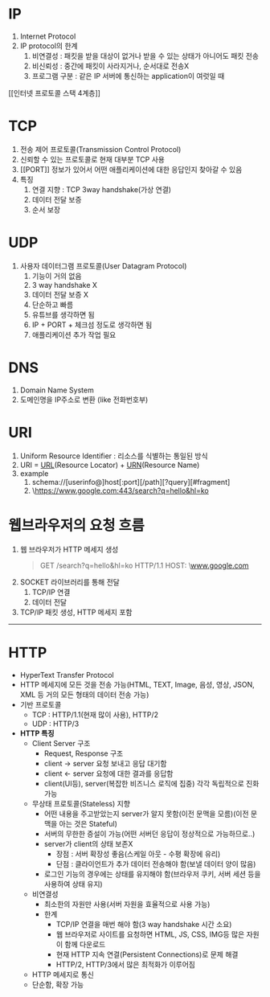 # IP
1. Internet Protocol
2. IP protocol의 한계
	1) 비연결성 : 패킷을 받을 대상이 없거나 받을 수 있는 상태가 아니어도 패킷 전송
	2) 비신뢰성 : 중간에 패킷이 사라지거나, 순서대로 전송X
	3) 프로그램 구분 : 같은 IP 서버에 통신하는 application이 여럿일 때

[[인터넷 프로토콜 스택 4계층]]
# TCP
1. 전송 제어 프로토콜(Transmission Control Protocol)
2. 신뢰할 수 있는 프로토콜로 현재 대부분 TCP 사용
3. [[PORT]] 정보가 있어서 어떤 애플리케이션에 대한 응답인지 찾아갈 수 있음
4. 특징
	1) 연결 지향 : TCP 3way handshake(가상 연결)
	2) 데이터 전달 보증
	3) 순서 보장

# UDP
1. 사용자 데이터그램 프로토콜(User Datagram Protocol)
	1) 기능이 거의 없음
	2) 3 way handshake X
	3) 데이터 전달 보증 X
	4) 단순하고 빠름
	5) 유튜브를 생각하면 됨
	6) IP + PORT + 체크섬 정도로 생각하면 됨
	7) 애플리케이션 추가 작업 필요

# DNS
1. Domain Name System
2. 도메인명을 IP주소로 변환 (like 전화번호부)

# URI
1. Uniform Resource Identifier : 리소스를 식별하는 통일된 방식
2. URI = <u>URL</u>(Resource Locator) + <u>URN</u>(Resource Name)
3. example
	1) schema://\[userinfo@]host\[:port]\[/path]\[?query]\[\#fragment]
	2) \https://www.google.com:443/search?q=hello&hl=ko

# 웹브라우저의 요청 흐름
1. 웹 브라우저가 HTTP 메세지 생성
	> GET /search?q=hello&hl=ko HTTP/1.1
	> HOST: \www.google.com
1. SOCKET 라이브러리를 통해 전달
	1) TCP/IP 연결
	2) 데이터 전달
2. TCP/IP 패킷 생성, HTTP 메세지 포함

---

# HTTP
- HyperText Transfer Protocol
- HTTP 메세지에 모든 것을 전송 가능(HTML, TEXT, Image, 음성, 영상, JSON, XML 등 거의 모든 형태의 데이터 전송 가능)
- 기반 프로토콜
	- TCP : HTTP/1.1(현재 많이 사용), HTTP/2
	- UDP : HTTP/3
- **HTTP 특징**
	- Client Server 구조
		- Request, Response 구조
		- client -> server 요청 보내고 응답 대기함
		- client <- server 요청에 대한 결과를 응답함
		- client(UI등), server(복잡한 비즈니스 로직에 집중) 각각 독립적으로 진화 가능
	- 무상태 프로토콜(Stateless) 지향
		- 어떤 내용을 주고받았는지 server가 알지 못함(이전 문맥을 모름)(이전 문맥을 아는 것은 Stateful)
		- 서버의 무한한 증설이 가능(어떤 서버던 응답이 정상적으로 가능하므로..)
		- server가 client의 상태 보존X
			- 장점 : 서버 확장성 좋음(스케일 아웃 - 수평 확장에 유리)
			- 단점 : 클라이언트가 추가 데이터 전송해야 함(보낼 데이터 양이 많음)
		- 로그인 기능의 경우에는 상태를 유지해야 함(브라우저 쿠키, 서버 세션 등을 사용하여 상태 유지) 
	- 비연결성
		- 최소한의 자원만 사용(서버 자원을 효율적으로 사용 가능)
		- 한계
			- TCP/IP 연결을 매번 해야 함(3 way handshake 시간 소요)
			- 웹 브라우저로 사이트를 요청하면 HTML, JS, CSS, IMG등 많은 자원이 함께 다운로드
			- 현재 HTTP 지속 연결(Persistent Connections)로 문제 해결
			- HTTP/2, HTTP/3에서 많은 최적화가 이루어짐
	- HTTP 메세지로 통신
	- 단순함, 확장 가능
